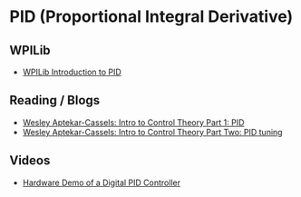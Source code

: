 # PID (Proportional Integral Derivative)
## WPILib
- [WPILib Introduction to PID](https://docs.wpilib.org/en/stable/docs/software/advanced-controls/introduction/introduction-to-pid.html)
## Reading / Blogs
- [Wesley Aptekar-Cassels: Intro to Control Theory Part 1: PID](https://blog.wesleyac.com/posts/intro-to-control-part-one-pid)
- [Wesley Aptekar-Cassels: Intro to Control Theory Part Two: PID tuning](https://blog.wesleyac.com/posts/intro-to-control-part-two-pid-tuning)
## Videos
- [Hardware Demo of a Digital PID Controller](https://www.youtube.com/watch?v=fusr9eTceEo)
